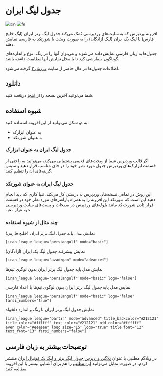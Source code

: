 # جدول لیگ ایران
[![en](https://img.shields.io/badge/lang-en-red.svg)](https://github.com/LordArma/Iranian-League-Table)
[![fa](https://img.shields.io/badge/lang-fa-yellow.svg)](https://github.com/LordArma/Iranian-League-Table/blob/master/README.fa.md)

افزونه وردپرس که به سایت‌های وردپرسی کمک می‌کند جدول لیگ برتر ایران (لیگ خلیج فارس) یا لیگ یک ایران (لیگ آزادگان) را به صورت ویجت یا شورتکد به فارسی نمایش دهند.

جدول‌ها به زبان فارسی نمایش داده می‌شوند و می‌توان آنها را در رنگ، نوع و اندازه‌های گوناگون سفارشی کرد تا با محل نمایش آنها مطابقت داشته باشد.

اطلاعات جدول‌ها در حال حاضر از سایت  [ورزش ۳](https://www.varzesh3.com/developer-tools) گرفته می‌شود.

## دانلود
شما می‌توانید آخرین نسخه را از  [اینجا](https://github.com/LordArma/Iranian-League-Table/releases) دریافت کنید.

## شیوه استفاده
به دو شکل می‌توانید از این افزونه استفاده کنید:
- به عنوان ابزارک
- به عنوان شورتکد

### جدول لیگ ایران به عنوان ابزارک
اگر قالب وردپرس شما از ویجت‌های قدیمی پشتیبانی می‌کند، می‌توانید به راحتی از قسمت ابزارک‌های وردپرس جدول مورد نظر خود را در جای مناسب قرار دهید و سپس گزینه‌های آن را تنظیم کنید.

### جدول لیگ ایران به عنوان شورتکد
این روش در تمامی نسخه‌های وردپرس به درستی کار می‌کند. تنها کاری که باید انجام دهید این است که شورتکد این افزونه را به همراه پارامترهای مورد نظر خود در قسمت قرار دادن شورت کد مانند بلوک‌های وردپرس در صفحات و پست‌های سایت وردپرسی خود قرار دهید.

### چند مثال از شیوه استفاده
‌نمایش مدل پایه جدول لیگ برتر ایران (خلیج فارس)
```
[iran_league league="persiangulf" mode="basic"]
```

نمایش پیشرفته جدول لیگ یک ایران (آزادگان)
```
[iran_league league="azadegan" mode="advanced"]
```

‌نمایش مدل پایه جدول لیگ برتر ایران بدون لوگوی تیم‌ها
```
[iran_league league="persiangulf" mode="basic" logo="false"]
```

نمایش مدل پایه جدول لیگ برتر ایران بدون لوگوی تیم‌ها با اعداد فارسی
```
[iran_league league="persiangulf" mode="basic" logo="false" farsi_numbers="true"]
```

نمایش جدول لیگ برتر ایران با رنگ و اندازه دلخواه
```
[iran_league league="bartar" mode="advanced" title_backcolor="#212121" title_color="#ffffff" text_color="#212121" odd_color="#ffffff" even_color="#eeeeee" logo_size="15" logo="true" title_font="12" text_font="13" farsi_numbers="false"]
```

## توضیحات بیشتر به زبان فارسی
در وبلاگم مطلبی با عنوان [پلاگین وردپرس جدول لیگ برتر و لیگ یک فوتبال ایران](https://lordarma.com/iranian-league-table/) منتشر کردم. در صورت تمایل می‌توانید [این مطلب](https://lordarma.com/iranian-league-table/) را هم برای آشنایی بیشتر با این افزونه مطالعه کنید.
